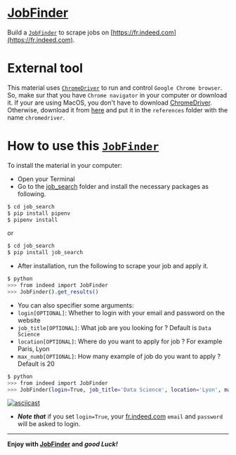 
[JobFinder](https://github.com/djibybalde/job_search) 
===========

Build a [`JobFinder`](https://github.com/djibybalde/job_search) to scrape jobs on [https://fr.indeed.com](https://fr.indeed.com).


External tool
=============
This material uses [`ChromeDriver`](https://chromedriver.chromium.org) to run and control `Google Chrome browser`. 
So, make sur that you have `Chrome navigator` in your computer or download it. 
If your are using MacOS, you don't have to download [ChromeDriver](https://chromedriver.chromium.org). 
Otherwise, download it from [here](https://chromedriver.chromium.org) and put it in the `references` folder with the name `chromedriver`. 


How to use this [`JobFinder`](https://github.com/djibybalde/job_search)
=============================

To install the material in your computer:
- Open your Terminal
- Go to the [job_search](https://github.com/djibybalde/job_search) folder and install the necessary packages as following.
```bash
$ cd job_search
$ pip install pipenv
$ pipenv install
```
or 
```bash
$ cd job_search
$ pip install job_search
```

- After installation, run the following to scrape your job and apply it. 
```bash
$ python
>>> from indeed import JobFinder
>>> JobFinder().get_results()
```

- You can also specifier some arguments:
- `login[OPTIONAL]`: Whether to login with your email and password on the website  
- `job_title[OPTIONAL]`: What job are you looking for ? Default is `Data Science` 
- `location[OPTIONAL]`: Where do you want to apply for job ? For example Paris, Lyon
- `max_numb[OPTIONAL]`: How many example of job do you want to apply ? Default is 20 

```bash
$ python
>>> from indeed import JobFinder
>>> JobFinder(login=True, job_title='Data Science', location='Lyon', max_numb=10).get_results()
```

[![asciicast](https://asciinema.org/a/BCNnHPIbBAoS3qdwTF5po1foi.svg)](https://asciinema.org/a/BCNnHPIbBAoS3qdwTF5po1foi)

- ***Note that*** if you set `login=True`, your [fr.indeed.com](https://fr.indeed.com) `email` and `password` will be asked to login.

________________________________________________________________________________________________________________________
**Enjoy with [JobFinder](https://github.com/djibybalde/job_search) and *good Luck!***
